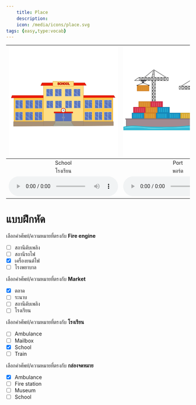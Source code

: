 ```yaml
---
    title: Place
    description: 
    icon: /media/icons/place.svg
tags: {easy,type:vocab}
---
```


<div class="carrousel">


|![](/media/img/place/school.svg)|![](/media/img/place/port.svg)|![](/media/img/place/market.svg)|![](/media/img/place/police&#x20;car.svg)|![](/media/img/place/museum.svg)|![](/media/img/place/airport.svg)|![](/media/img/place/ship.svg)|![](/media/img/place/atm.svg)|![](/media/img/place/ambulance.svg)|![](/media/img/place/mailbox.svg)|![](/media/img/place/plane.svg)|![](/media/img/place/fire&#x20;engine.svg)|![](/media/img/place/police&#x20;station.svg)|![](/media/img/place/train&#x20;station.svg)|![](/media/img/place/fire&#x20;station.svg)|![](/media/img/place/post&#x20;office.svg)|![](/media/img/place/runway.svg)|![](/media/img/place/trainway.svg)|![](/media/img/place/train.svg)|![](/media/img/place/hospital.svg)|![](/media/img/place/bank.svg)|![](/media/img/place/school&#x20;bus.svg)|
| :----: | :----: | :----: | :----: | :----: | :----: | :----: | :----: | :----: | :----: | :----: | :----: | :----: | :----: | :----: | :----: | :----: | :----: | :----: | :----: | :----: | :----: |
|School|Port|Market|Police&#x20;car|Museum|Airport|Ship|Atm|Ambulance|Mailbox|Plane|Fire&#x20;engine|Police&#x20;station|Train&#x20;station|Fire&#x20;station|Post&#x20;office|Runway|Trainway|Train|Hospital|Bank|School&#x20;bus|
|โรงเรียน|พอร์ต|ตลาด|รถตํารวจ|พิพิธภัณฑ์|สนามบิน|เรือ|เอทีเอ็ม|รถพยาบาล|กล่องจดหมาย|ระนาบ|เครื่องยนต์ไฟ|สถานีตํารวจ|สถานีรถไฟ|สถานีดับเพลิง|โพสต์ออฟฟิศ|รันเวย์|Name=สมุดที่อยู่ - KName|รถไฟ|โรงพยาบาล|ธนาคาร|รถบัสโรงเรียน|
|![](/media/audio/school.mp3)|![](/media/audio/port.mp3)|![](/media/audio/market.mp3)|![](/media/audio/police&#x20;car.mp3)|![](/media/audio/museum.mp3)|![](/media/audio/airport.mp3)|![](/media/audio/ship.mp3)|![](/media/audio/atm.mp3)|![](/media/audio/ambulance.mp3)|![](/media/audio/mailbox.mp3)|![](/media/audio/plane.mp3)|![](/media/audio/fire&#x20;engine.mp3)|![](/media/audio/police&#x20;station.mp3)|![](/media/audio/train&#x20;station.mp3)|![](/media/audio/fire&#x20;station.mp3)|![](/media/audio/post&#x20;office.mp3)|![](/media/audio/runway.mp3)|![](/media/audio/trainway.mp3)|![](/media/audio/train.mp3)|![](/media/audio/hospital.mp3)|![](/media/audio/bank.mp3)|![](/media/audio/school&#x20;bus.mp3)|

</div>



# แบบฝึกหัด


 เลือกคำศัพท์/ความหมายที่ตรงกับ **Fire&#x20;engine**
 - [ ] สถานีดับเพลิง
 - [ ] สถานีรถไฟ
 - [x] เครื่องยนต์ไฟ
 - [ ] โรงพยาบาล

 เลือกคำศัพท์/ความหมายที่ตรงกับ **Market**
 - [x] ตลาด
 - [ ] ระนาบ
 - [ ] สถานีดับเพลิง
 - [ ] โรงเรียน

 เลือกคำศัพท์/ความหมายที่ตรงกับ **โรงเรียน**
 - [ ] Ambulance
 - [ ] Mailbox
 - [x] School
 - [ ] Train

 เลือกคำศัพท์/ความหมายที่ตรงกับ **กล่องจดหมาย**
 - [x] Ambulance
 - [ ] Fire&#x20;station
 - [ ] Museum
 - [ ] School
